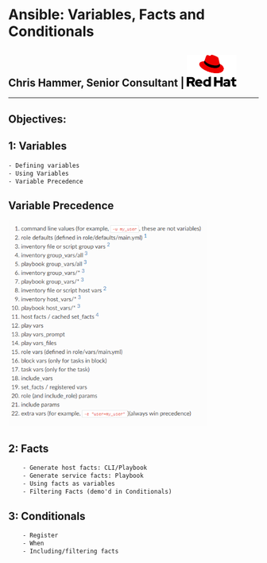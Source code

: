 # Ansible: Variables, Facts and Conditionals
## Chris Hammer, Senior Consultant | <img src="redhat-logo.png" style="width:100px;"/>
---


## Objectives:
##    1: Variables
    - Defining variables 
    - Using Variables
    - Variable Precedence
        
## Variable Precedence
<img src="image.PNG" style="width:400px;"/>

## 2: Facts
        - Generate host facts: CLI/Playbook
        - Generate service facts: Playbook
        - Using facts as variables
        - Filtering Facts (demo'd in Conditionals)
    
## 3: Conditionals 
        - Register
        - When
        - Including/filtering facts


